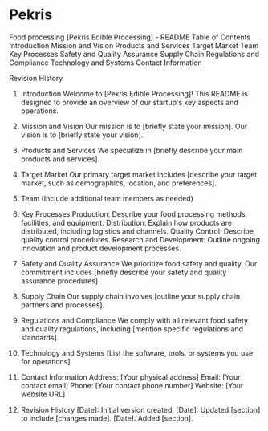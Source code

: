 # Pekris
Food processing
[Pekris Edible Processing] - README
Table of Contents
Introduction
Mission and Vision
Products and Services
Target Market
Team
Key Processes
Safety and Quality Assurance
Supply Chain
Regulations and Compliance
Technology and Systems
Contact Information

Revision History
1. Introduction
Welcome to [Pekris Edible Processing]! This README is designed to provide an overview of our startup's key aspects and operations.

2. Mission and Vision
Our mission is to [briefly state your mission]. Our vision is to [briefly state your vision].

3. Products and Services
We specialize in [briefly describe your main products and services].

4. Target Market
Our primary target market includes [describe your target market, such as demographics, location, and preferences].

5. Team
(Include additional team members as needed)

6. Key Processes
Production: Describe your food processing methods, facilities, and equipment.
Distribution: Explain how products are distributed, including logistics and channels.
Quality Control: Describe quality control procedures.
Research and Development: Outline ongoing innovation and product development processes.
7. Safety and Quality Assurance
We prioritize food safety and quality. Our commitment includes [briefly describe your safety and quality assurance procedures].

8. Supply Chain
Our supply chain involves [outline your supply chain partners and processes].

9. Regulations and Compliance
We comply with all relevant food safety and quality regulations, including [mention specific regulations and standards].

10. Technology and Systems
[List the software, tools, or systems you use for operations]
11. Contact Information
Address: [Your physical address]
Email: [Your contact email]
Phone: [Your contact phone number]
Website: [Your website URL]
12. Revision History
[Date]: Initial version created.
[Date]: Updated [section] to include [changes made].
[Date]: Added [section].
